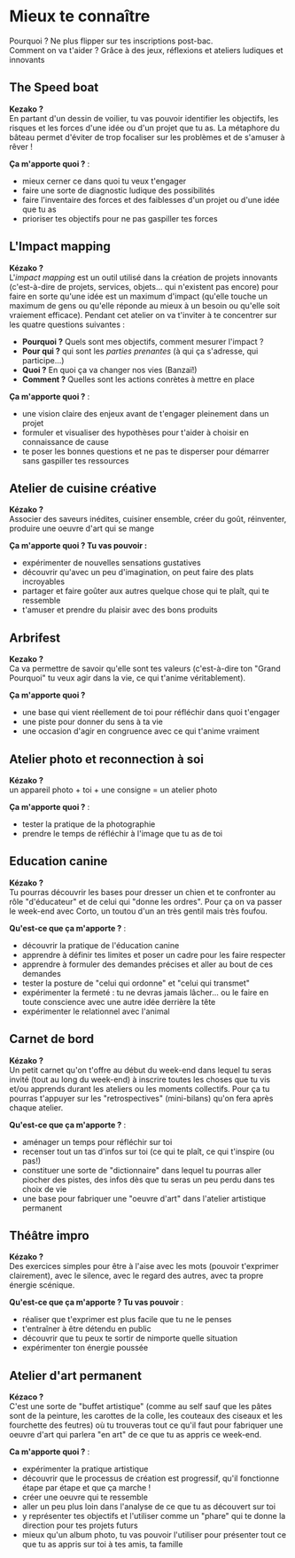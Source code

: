 # Mieux te connaître
Pourquoi ? Ne plus flipper sur tes inscriptions post-bac.  
Comment on va t'aider ? Grâce à des jeux, réflexions et ateliers ludiques et innovants

## The Speed boat
**Kezako ?**  
En partant d'un dessin de voilier, tu vas pouvoir identifier les objectifs, les risques et les forces d'une idée ou d'un projet que tu as. La métaphore du bâteau permet d'éviter de trop focaliser sur les problèmes et de s'amuser à rêver !  

**Ça m'apporte quoi ?** :  
- mieux cerner ce dans quoi tu veux t'engager  
- faire une sorte de diagnostic ludique des possibilités  
- faire l'inventaire des forces et des faiblesses d'un projet ou d'une idée que tu as
- prioriser tes objectifs pour ne pas gaspiller tes forces  

## L'Impact mapping
**Kézako ?**  
L'*impact mapping* est un outil utilisé dans la création de projets innovants (c'est-à-dire de projets, services, objets... qui n'existent pas encore) pour faire en sorte qu'une idée est un maximum d'impact (qu'elle touche un maximum de gens ou qu'elle réponde au mieux à un besoin ou qu'elle soit vraiement efficace). Pendant cet atelier on va t'inviter à te concentrer sur les quatre questions suivantes :
- **Pourquoi ?** Quels sont mes objectifs, comment mesurer l'impact ?  
- **Pour qui ?** qui sont les *parties prenantes* (à qui ça s'adresse, qui participe...)  
- **Quoi ?** En quoi ça va changer nos vies (Banzaï!)  
- **Comment ?** Quelles sont les actions conrètes à mettre en place

**Ça m'apporte quoi ?** :  
- une vision claire des enjeux avant de t'engager pleinement dans un projet  
- formuler et visualiser des hypothèses pour t'aider à choisir en connaissance de cause  
- te poser les bonnes questions et ne pas te disperser pour démarrer sans gaspiller tes ressources

## Atelier de cuisine créative
**Kézako ?**  
Associer des saveurs inédites, cuisiner ensemble, créer du goût, réinventer, produire une oeuvre d'art qui se mange 

**Ça m'apporte quoi ? Tu vas pouvoir :**  
- expérimenter de nouvelles sensations gustatives 
- découvrir qu'avec un peu d'imagination, on peut faire des plats incroyables 
- partager et faire goûter aux autres quelque chose qui te plaît, qui te ressemble 
- t'amuser et prendre du plaisir avec des bons produits

## Arbrifest
**Kezako ?**  
Ca va permettre de savoir qu'elle sont tes valeurs (c'est-à-dire ton "Grand Pourquoi" tu veux agir dans la vie, ce qui t'anime véritablement).

**Ça m'apporte quoi ?**   
- une base qui vient réellement de toi pour réfléchir dans quoi t'engager  
- une piste pour donner du sens à ta vie  
- une occasion d'agir en congruence avec ce qui t'anime vraiment  


## Atelier photo et reconnection à soi
**Kézako ?**  
un appareil photo + toi + une consigne = un atelier photo

**Ça m'apporte quoi ?** :    
- tester la pratique de la photographie  
- prendre le temps de réfléchir à l'image que tu as de toi

## Education canine
**Kézako ?**  
Tu pourras découvrir les bases pour dresser un chien et te confronter au rôle "d'éducateur" et de celui qui "donne les ordres". Pour ça on va passer le week-end avec Corto, un toutou d'un an très gentil mais très foufou. 

**Qu'est-ce que ça m'apporte ?** :  
- découvrir la pratique de l'éducation canine
- apprendre à définir tes limites et poser un cadre pour les faire respecter
- apprendre à formuler des demandes précises et aller au bout de ces demandes
- tester la posture de "celui qui ordonne" et "celui qui transmet"
- expérimenter la fermeté : tu ne devras jamais lâcher... ou le faire en toute conscience avec une autre idée derrière la tête
- expérimenter le relationnel avec l'animal

## Carnet de bord
**Kézako ?**  
Un petit carnet qu'on t'offre au début du week-end dans lequel tu seras invité (tout au long du week-end) à inscrire toutes les choses que tu vis et/ou apprends durant les ateliers ou les moments collectifs. Pour ça tu pourras t'appuyer sur les "retrospectives" (mini-bilans) qu'on fera après chaque atelier.

**Qu'est-ce que ça m'apporte ?** :  
- aménager un temps pour réfléchir sur toi
- recenser tout un tas d'infos sur toi (ce qui te plaît, ce qui t'inspire (ou pas!)  
- constituer une sorte de "dictionnaire" dans lequel tu pourras aller piocher des pistes, des infos dès que tu seras un peu perdu dans tes choix de vie
- une base pour fabriquer une "oeuvre d'art" dans l'atelier artistique permanent

## Théâtre impro
<a name="theatre"></a>
**Kézako ?**  
Des exercices simples pour être à l'aise avec les mots (pouvoir t'exprimer clairement), avec le silence, avec le regard des autres, avec ta propre énergie scénique.

**Qu'est-ce que ça m'apporte ? Tu vas pouvoir** :    
- réaliser que t'exprimer est plus facile que tu ne le penses
- t'entraîner à être détendu en public
- découvrir que tu peux te sortir de nimporte quelle situation
- expérimenter ton énergie poussée

## Atelier d'art permanent
**Kézaco ?**  
C'est une sorte de "buffet artistique" (comme au self sauf que les pâtes sont de la peinture, les carottes de la colle, les couteaux des ciseaux et les fourchette des feutres) où tu trouveras tout ce qu'il faut pour fabriquer une oeuvre d'art qui parlera "en art" de ce que tu as appris ce week-end. 

**Ca m'apporte quoi ?** :  
- expérimenter la pratique artistique  
- découvrir que le processus de création est progressif, qu'il fonctionne étape par étape et que ça marche !  
- créer une oeuvre qui te ressemble  
- aller un peu plus loin dans l'analyse de ce que tu as découvert sur toi  
- y représenter tes objectifs et l'utiliser comme un "phare" qui te donne la direction pour tes projets futurs  
- mieux qu'un album photo, tu vas pouvoir l'utiliser pour présenter tout ce que tu as appris sur toi à tes amis, ta famille
